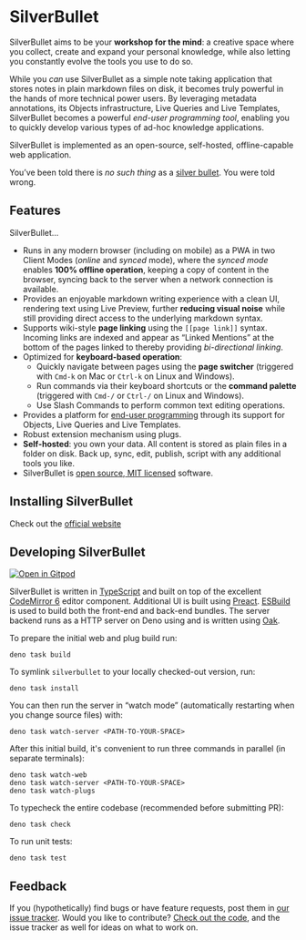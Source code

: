# SilverBullet
SilverBullet aims to be your **workshop for the mind**: a creative space where you collect, create and expand your personal knowledge, while also letting you constantly evolve the tools you use to do so.

While you _can_ use SilverBullet as a simple note taking application that stores notes in plain markdown files on disk, it becomes truly powerful in the hands of more technical power users. By leveraging metadata annotations, its Objects infrastructure, Live Queries and Live Templates, SilverBullet becomes a powerful _end-user programming tool_, enabling you to quickly develop various types of ad-hoc knowledge applications.

SilverBullet is implemented as an open-source, self-hosted, offline-capable web application.

You’ve been told there is _no such thing_ as a [silver bullet](https://en.wikipedia.org/wiki/Silver_bullet). You were told wrong.

## Features
SilverBullet...
* Runs in any modern browser (including on mobile) as a PWA in two Client Modes (_online_ and _synced_ mode), where the _synced mode_ enables **100% offline operation**, keeping a copy of content in the browser, syncing back to the server when a network connection is available.
* Provides an enjoyable markdown writing experience with a clean UI, rendering text using Live Preview, further **reducing visual noise** while still providing direct access to the underlying markdown syntax.
* Supports wiki-style **page linking** using the `[[page link]]` syntax. Incoming links are indexed and appear as “Linked Mentions” at the bottom of the pages linked to thereby providing _bi-directional linking_.
* Optimized for **keyboard-based operation**:
  * Quickly navigate between pages using the **page switcher** (triggered with `Cmd-k` on Mac or `Ctrl-k` on Linux and Windows).
  * Run commands via their keyboard shortcuts or the **command palette** (triggered with `Cmd-/` or `Ctrl-/` on Linux and Windows).
  * Use Slash Commands to perform common text editing operations.
* Provides a platform for [end-user programming](https://www.inkandswitch.com/end-user-programming/) through its support for Objects, Live Queries and Live Templates.
* Robust extension mechanism using plugs.
* **Self-hosted**: you own your data. All content is stored as plain files in a folder on disk. Back up, sync, edit, publish, script with any additional tools you like.
* SilverBullet is [open source, MIT licensed](https://github.com/silverbulletmd/silverbullet) software.


## Installing SilverBullet
Check out the [official website](https://silverbullet.md)

## Developing SilverBullet

[![Open in Gitpod](https://gitpod.io/button/open-in-gitpod.svg)](https://gitpod.io/#https://github.com/silverbulletmd/silverbullet)

SilverBullet is written in [TypeScript](https://www.typescriptlang.org/) and
built on top of the excellent [CodeMirror 6](https://codemirror.net/) editor
component. Additional UI is built using [Preact](https://preactjs.com).
[ESBuild]([https://parceljs.org/](https://esbuild.github.io)) is used to build both the front-end and
back-end bundles. The server backend runs as a HTTP server on Deno using and is written using [Oak](https://oakserver.github.io/oak/).

To prepare the initial web and plug build run:

```shell
deno task build
```

To symlink `silverbullet` to your locally checked-out version, run:

```shell
deno task install
```

You can then run the server in “watch mode” (automatically restarting when you
change source files) with:

```shell
deno task watch-server <PATH-TO-YOUR-SPACE>
```

After this initial build, it's convenient to run three commands in parallel (in
separate terminals):

```shell
deno task watch-web
deno task watch-server <PATH-TO-YOUR-SPACE>
deno task watch-plugs
```

To typecheck the entire codebase (recommended before submitting PR):
```shell
deno task check
```

To run unit tests:
```shell
deno task test
```
## Feedback

If you (hypothetically) find bugs or have feature requests, post them in
[our issue tracker](https://github.com/silverbulletmd/silverbullet/issues).
Would you like to contribute?
[Check out the code](https://github.com/silverbulletmd/silverbullet), and the
issue tracker as well for ideas on what to work on.
